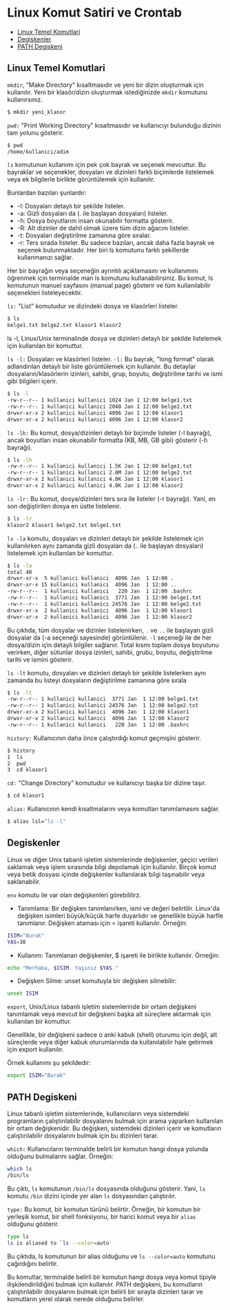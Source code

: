# Linux Komut Satiri ve Crontab
- [Linux Temel Komutlari](#linux-temel-komutlari)
- [Degiskenler](#degiskenler)
- [PATH Degiskeni](#path-degiskeni)


## Linux Temel Komutlari

`mkdir`, "Make Directory" kısaltmasıdır ve yeni bir dizin oluşturmak için kullanılır. Yeni bir klasör/dizin oluşturmak istediğinizde `mkdir` komutunu kullanırsınız.

```bash
$ mkdir yeni_klasor

```

`pwd:` "Print Working Directory" kısaltmasıdır ve kullanıcıyı bulunduğu dizinin tam yolunu gösterir.
```bash
$ pwd
/home/kullanici/adim
```
`ls` komutunun kullanımı için pek çok bayrak ve seçenek mevcuttur. Bu bayraklar ve seçenekler, dosyaları ve dizinleri farklı biçimlerde listelemek veya ek bilgilerle birlikte görüntülemek için kullanılır.

Bunlardan bazıları şunlardır:

- -l: Dosyaları detaylı bir şekilde listeler.
- -a: Gizli dosyaları da (. ile başlayan dosyaları) listeler.
- -h: Dosya boyutlarını insan okunabilir formatta gösterir.
- -R: Alt dizinler de dahil olmak üzere tüm dizin ağacını listeler.
- -t: Dosyaları değiştirilme zamanına göre sıralar.
- -r: Ters sırada listeler.
Bu sadece bazıları, ancak daha fazla bayrak ve seçenek bulunmaktadır. Her biri ls komutunu farklı şekillerde kullanmanızı sağlar.

Her bir bayrağın veya seçeneğin ayrıntılı açıklamasını ve kullanımını öğrenmek için terminalde man ls komutunu kullanabilirsiniz. Bu komut, ls komutunun manuel sayfasını (manual page) gösterir ve tüm kullanılabilir seçenekleri listeleyecektir.




`ls:` "List" komutudur ve dizindeki dosya ve klasörleri listeler.
```bash
$ ls
belge1.txt belge2.txt klasor1 klasor2
```
ls -l, Linux/Unix terminalinde dosya ve dizinleri detaylı bir şekilde listelemek için kullanılan bir komuttur.

`ls -l:` Dosyaları ve klasörleri listeler. `-l:` Bu bayrak, "long format" olarak adlandırılan detaylı bir liste görüntülemek için kullanılır. Bu detaylar dosyaların/klasörlerin izinleri, sahibi, grup, boyutu, değiştirilme tarihi ve ismi gibi bilgileri içerir.
```bash
$ ls -l
-rw-r--r-- 1 kullanici kullanici 1024 Jan 1 12:00 belge1.txt
-rw-r--r-- 1 kullanici kullanici 2048 Jan 1 12:00 belge2.txt
drwxr-xr-x 2 kullanici kullanici 4096 Jan 1 12:00 klasor1
drwxr-xr-x 2 kullanici kullanici 4096 Jan 1 12:00 klasor2
```

`ls -lh:` Bu komut, dosya/dizinleri detaylı bir biçimde listeler (-l bayrağı), ancak boyutları insan okunabilir formatta (KB, MB, GB gibi) gösterir (-h bayrağı).
```bash
$ ls -lh
-rw-r--r-- 1 kullanici kullanici 1.5K Jan 1 12:00 belge1.txt
-rw-r--r-- 1 kullanici kullanici 2.0M Jan 1 12:00 belge2.txt
drwxr-xr-x 2 kullanici kullanici 4.0K Jan 1 12:00 klasor1
drwxr-xr-x 2 kullanici kullanici 4.0K Jan 1 12:00 klasor2
```

`ls -lr:` Bu komut, dosya/dizinleri ters sıra ile listeler (-r bayrağı). Yani, en son değiştirilen dosya en üstte listelenir.
```bash
$ ls -lr
klasor2 klasor1 belge2.txt belge1.txt
```

`ls -la` komutu, dosyaları ve dizinleri detaylı bir şekilde listelemek için kullanılırken aynı zamanda gizli dosyaları da (`.` ile başlayan dosyaları) listelemek için kullanılan bir komuttur.
```bash
$ ls -la
total 40
drwxr-xr-x  5 kullanici kullanici  4096 Jan  1 12:00 .
drwxr-xr-x 15 kullanici kullanici  4096 Jan  1 12:00 ..
-rw-r--r--  1 kullanici kullanici   220 Jan  1 12:00 .bashrc
-rw-r--r--  1 kullanici kullanici  3771 Jan  1 12:00 belge1.txt
-rw-r--r--  1 kullanici kullanici 24576 Jan  1 12:00 belge2.txt
drwxr-xr-x  2 kullanici kullanici  4096 Jan  1 12:00 klasor1
drwxr-xr-x  2 kullanici kullanici  4096 Jan  1 12:00 klasor2
```
Bu çıktıda, tüm dosyalar ve dizinler listelenirken, `.` ve `..` ile başlayan gizli dosyalar da (-a seçeneği sayesinde) görüntülenir. `-l` seçeneği ile de her dosya/dizin için detaylı bilgiler sağlanır. Total kısmı toplam dosya boyutunu verirken, diğer sütunlar dosya izinleri, sahibi, grubu, boyutu, değiştirilme tarihi ve ismini gösterir.


`ls -lt` komutu, dosyaları ve dizinleri detaylı bir şekilde listelerken aynı zamanda bu listeyi dosyaların değiştirilme zamanına göre sırala
```bash
$ ls -lt
-rw-r--r-- 1 kullanici kullanici  3771 Jan  1 12:00 belge1.txt
-rw-r--r-- 1 kullanici kullanici 24576 Jan  1 12:00 belge2.txt
drwxr-xr-x 2 kullanici kullanici  4096 Jan  1 12:00 klasor1
drwxr-xr-x 2 kullanici kullanici  4096 Jan  1 12:00 klasor2
-rw-r--r-- 1 kullanici kullanici   220 Jan  1 12:00 .bashrc
```

`history:` Kullanıcının daha önce çalıştırdığı komut geçmişini gösterir.
```bash
$ history
1  ls
2  pwd
3  cd klasor1
```
`cd:` "Change Directory" komutudur ve kullanıcıyı başka bir dizine taşır.
```bash
$ cd klasor1
```
`alias:` Kullanıcının kendi kısaltmalarını veya komutları tanımlamasını sağlar.
```bash
$ alias lsl="ls -l"
```
## Degiskenler

Linux ve diğer Unix tabanlı işletim sistemlerinde değişkenler, geçici verileri saklamak veya işlem sırasında bilgi depolamak için kullanılır. Birçok komut veya betik dosyası içinde değişkenler kullanılarak bilgi taşınabilir veya saklanabilir.

`env` komutu ile var olan değişkenleri görebililirz.


- Tanımlama: Bir değişken tanımlanırken, ismi ve değeri belirtilir. Linux'da değişken isimleri büyük/küçük harfe duyarlıdır ve genellikle büyük harfle tanımlanır. Değişken ataması için = işareti kullanılır. Örneğin:
```bash
ISIM="Burak"
YAS=30
```

- Kullanım: Tanımlanan değişkenler, $ işareti ile birlikte kullanılır. Örneğin:
 ```bash
echo "Merhaba, $ISIM. Yaşınız $YAS."
```

- Değişken Silme: unset komutuyla bir değişken silinebilir:
 ```bash
unset ISIM
```

`export`, Unix/Linux tabanlı işletim sistemlerinde bir ortam değişkeni tanımlamak veya mevcut bir değişkeni başka alt süreçlere aktarmak için kullanılan bir komuttur.

Genellikle, bir değişkeni sadece o anki kabuk (shell) oturumu için değil, alt süreçlerde veya diğer kabuk oturumlarında da kullanılabilir hale getirmek için export kullanılır.

Örnek kullanımı şu şekildedir:
```bash
export ISIM="Burak"
```
## PATH Degiskeni
Linux tabanlı işletim sistemlerinde, kullanıcıların veya sistemdeki programların çalıştırılabilir dosyalarını bulmak için arama yaparken kullanılan bir ortam değişkenidir. Bu değişken, sistemdeki dizinleri içerir ve komutların çalıştırılabilir dosyalarını bulmak için bu dizinleri tarar.

`which:` Kullanıcıların terminalde belirli bir komutun hangi dosya yolunda olduğunu bulmalarını sağlar. Örneğin:
```bash
which ls
/bin/ls
```
Bu çıktı, `ls` komutunun `/bin/ls` dosyasında olduğunu gösterir. Yani, `ls` komutu `/bin` dizini içinde yer alan `ls` dosyasından çalıştırılır.

`type:` Bu komut, bir komutun türünü belirtir. Örneğin, bir komutun bir yerleşik komut, bir shell fonksiyonu, bir harici komut veya bir `alias` olduğunu gösterir.
```bash
type ls
ls is aliased to `ls --color=auto'
```
Bu çıktıda, ls komutunun bir alias olduğunu ve `ls --color=auto` komutunu çağırdığını belirtir.

Bu komutlar, terminalde belirli bir komutun hangi dosya veya komut tipiyle ilişkilendirildiğini bulmak için kullanılır. PATH değişkeni, bu komutların çalıştırılabilir dosyalarını bulmak için belirli bir sırayla dizinleri tarar ve komutların yerel olarak nerede olduğunu belirler.
